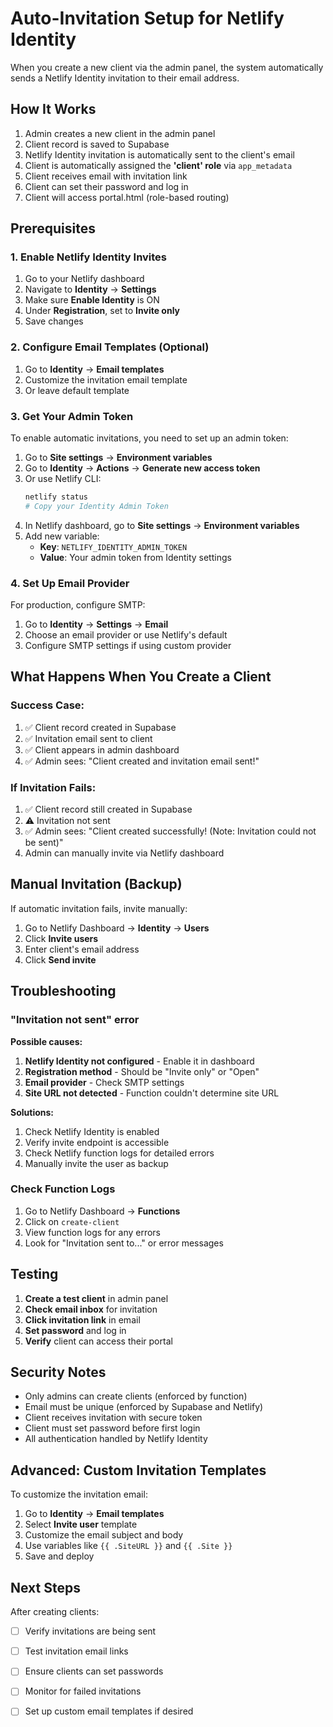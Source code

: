 # Auto-Invitation Setup for Netlify Identity

When you create a new client via the admin panel, the system automatically sends a Netlify Identity invitation to their email address.

## How It Works

1. Admin creates a new client in the admin panel
2. Client record is saved to Supabase
3. Netlify Identity invitation is automatically sent to the client's email
4. Client is automatically assigned the **'client' role** via `app_metadata`
5. Client receives email with invitation link
6. Client can set their password and log in
7. Client will access portal.html (role-based routing)

## Prerequisites

### 1. Enable Netlify Identity Invites

1. Go to your Netlify dashboard
2. Navigate to **Identity** → **Settings**
3. Make sure **Enable Identity** is ON
4. Under **Registration**, set to **Invite only**
5. Save changes

### 2. Configure Email Templates (Optional)

1. Go to **Identity** → **Email templates**
2. Customize the invitation email template
3. Or leave default template

### 3. Get Your Admin Token

To enable automatic invitations, you need to set up an admin token:

1. Go to **Site settings** → **Environment variables**
2. Go to **Identity** → **Actions** → **Generate new access token**
3. Or use Netlify CLI:
   ```bash
   netlify status
   # Copy your Identity Admin Token
   ```
4. In Netlify dashboard, go to **Site settings** → **Environment variables**
5. Add new variable:
   - **Key**: `NETLIFY_IDENTITY_ADMIN_TOKEN`
   - **Value**: Your admin token from Identity settings

### 4. Set Up Email Provider

For production, configure SMTP:

1. Go to **Identity** → **Settings** → **Email**
2. Choose an email provider or use Netlify's default
3. Configure SMTP settings if using custom provider

## What Happens When You Create a Client

### Success Case:
1. ✅ Client record created in Supabase
2. ✅ Invitation email sent to client
3. ✅ Client appears in admin dashboard
4. ✅ Admin sees: "Client created and invitation email sent!"

### If Invitation Fails:
1. ✅ Client record still created in Supabase
2. ⚠️ Invitation not sent
3. ✅ Admin sees: "Client created successfully! (Note: Invitation could not be sent)"
4. Admin can manually invite via Netlify dashboard

## Manual Invitation (Backup)

If automatic invitation fails, invite manually:

1. Go to Netlify Dashboard → **Identity** → **Users**
2. Click **Invite users**
3. Enter client's email address
4. Click **Send invite**

## Troubleshooting

### "Invitation not sent" error

**Possible causes:**
1. **Netlify Identity not configured** - Enable it in dashboard
2. **Registration method** - Should be "Invite only" or "Open"
3. **Email provider** - Check SMTP settings
4. **Site URL not detected** - Function couldn't determine site URL

**Solutions:**
1. Check Netlify Identity is enabled
2. Verify invite endpoint is accessible
3. Check Netlify function logs for detailed errors
4. Manually invite the user as backup

### Check Function Logs

1. Go to Netlify Dashboard → **Functions**
2. Click on `create-client`
3. View function logs for any errors
4. Look for "Invitation sent to..." or error messages

## Testing

1. **Create a test client** in admin panel
2. **Check email inbox** for invitation
3. **Click invitation link** in email
4. **Set password** and log in
5. **Verify** client can access their portal

## Security Notes

- Only admins can create clients (enforced by function)
- Email must be unique (enforced by Supabase and Netlify)
- Client receives invitation with secure token
- Client must set password before first login
- All authentication handled by Netlify Identity

## Advanced: Custom Invitation Templates

To customize the invitation email:

1. Go to **Identity** → **Email templates**
2. Select **Invite user** template
3. Customize the email subject and body
4. Use variables like `{{ .SiteURL }}` and `{{ .Site }}`
5. Save and deploy

## Next Steps

After creating clients:
- [ ] Verify invitations are being sent
- [ ] Test invitation email links
- [ ] Ensure clients can set passwords
- [ ] Monitor for failed invitations
- [ ] Set up custom email templates if desired

